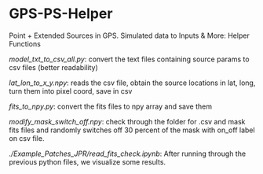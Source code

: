 # GPS-PS-Helper
Point + Extended Sources in GPS. Simulated data to Inputs &amp; More: Helper Functions

*model_txt_to_csv_all.py*: convert the text files containing source params to csv files (better readability)

*lat_lon_to_x_y.npy*: reads the csv file, obtain the source locations in lat, long, turn them into pixel coord, save in csv

*fits_to_npy.py*: convert the fits files to npy array and save them

*modify_mask_switch_off.npy*: check through the folder for .csv and mask fits files and randomly switches off 30 percent of the mask with on_off label on csv file. 

*./Example_Patches_JPR/read_fits_check.ipynb*: After running through the previous python files, we visualize some results. 
